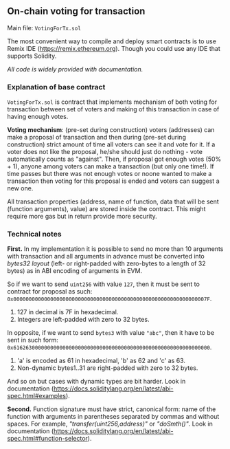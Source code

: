 ## On-chain voting for transaction

Main file: `VotingForTx.sol`

The most convenient way to compile and deploy smart contracts is to use Remix IDE (https://remix.ethereum.org). Though you could use any IDE that supports Solidity.

*All code is widely provided with documentation.*

### Explanation of base contract

`VotingForTx.sol` is contract that implements mechanism of both voting for transaction between set of voters and making of this transaction in case of having enough votes.

**Voting mechanism**: (pre-set during construction) voters (addresses) can make a proposal of transaction and then during (pre-set during construction) strict amount of time all voters can see it and vote for it. If a voter does not like the proposal, he/she should just do nothing - vote automatically counts as "against". Then, if proposal got  enough votes (50% + 1), anyone among voters can make a transaction (but only one time!). If time passes but there was not enough votes or noone wanted to make a transaction then voting for this proposal is ended and voters can suggest a new one.

All transaction properties (address, name of function, data that will be sent (function arguments), value) are stored inside the contract. This might require more gas but in return provide more security.

### Technical notes 

**First.** In my implementation it is possible to send no more than 10 arguments with transaction and all arguments in advance must be converted into *bytes32 layout* (left- or right-padded with zero-bytes to a length of 32 bytes) as in ABI encoding of arguments in EVM. 

So if we want to send `uint256` with value `127`, then it must be sent to contract for proposal as such: `0x000000000000000000000000000000000000000000000000000000000000007F`.
1. 127 in decimal is 7F in hexadecimal.
2. Integers are left-padded with zero to 32 bytes.

In opposite, if we want to send `bytes3` with value `"abc"`, then it have to be sent in such form:
`0x6162630000000000000000000000000000000000000000000000000000000000`.
1. 'a' is encoded as 61 in hexadecimal, 'b' as 62 and 'c' as 63.
2. Non-dynamic bytes1..31 are right-padded with zero to 32 bytes.

And so on but cases with dynamic types are bit harder. Look in documentation (https://docs.soliditylang.org/en/latest/abi-spec.html#examples).

**Second.** Function signature must have strict, canonical form: name of the function with arguments in parentheses separated by commas and without spaces. For example, *"transfer(uint256,address)"* or *"doSmth()"*.
Look in documentation (https://docs.soliditylang.org/en/latest/abi-spec.html#function-selector).

